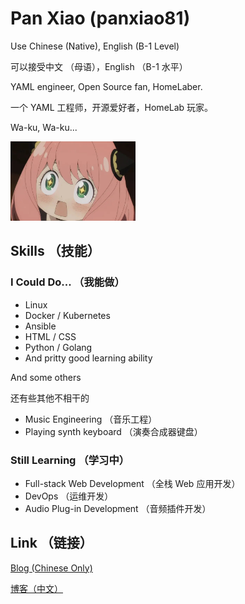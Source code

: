 # Pan Xiao (panxiao81)

Use Chinese (Native), English (B-1 Level)

可以接受中文 （母语），English （B-1 水平）

YAML engineer, Open Source fan, HomeLaber.

一个 YAML 工程师，开源爱好者，HomeLab 玩家。

Wa-ku, Wa-ku...

<img src="waku.jpg" width="200">

## Skills （技能）

### I Could Do... （我能做）

- Linux
- Docker / Kubernetes
- Ansible
- HTML / CSS
- Python / Golang
- And pritty good learning ability

And some others

还有些其他不相干的

- Music Engineering （音乐工程）
- Playing synth keyboard （演奏合成器键盘）

### Still Learning （学习中）

- Full-stack Web Development （全栈 Web 应用开发）
- DevOps （运维开发）
- Audio Plug-in Development （音频插件开发）

## Link （链接）

[Blog (Chinese Only)](https://www.ddupan.top/)

[博客（中文）](https://www.ddupan.top/)